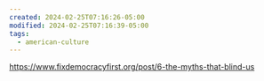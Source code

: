 ```yaml
---
created: 2024-02-25T07:16:26-05:00
modified: 2024-02-25T07:16:39-05:00
tags:
  - american-culture
---
```


https://www.fixdemocracyfirst.org/post/6-the-myths-that-blind-us
